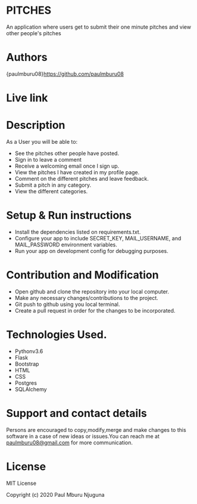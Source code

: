 # PITCHES
An application where users get to submit their one minute pitches and view other people's pitches

# Authors
{paulmburu08}https://github.com/paulmburu08

# Live link


# Description
As a User you will be able to:
* See the pitches other people have posted.
* Sign in to leave a comment
* Receive a welcoming email once I sign up.
* View the pitches I have created in my profile page.
* Comment on the different pitches and leave feedback.
* Submit a pitch in any category.
* View the different categories.

# Setup & Run instructions
* Install the dependencies listed on requirements.txt.
* Configure your app to include SECRET_KEY, MAIL_USERNAME, and MAIL_PASSWORD environment variables.
* Run your app on development config for debugging purposes.

# Contribution and Modification
* Open github and clone the repository into your local computer.
* Make any necessary changes/contributions to the project.
* Git push to github using you local terminal.
* Create a pull request in order for the changes to be incorporated.

# Technologies Used.
* Pythonv3.6
* Flask
* Bootstrap
* HTML
* CSS
* Postgres
* SQLAlchemy

# Support and contact details
Persons are encouraged to copy,modify,merge and make changes to this software in a case of new ideas or issues.You can reach me at paulmburu08@gmail.com for more communication.

# License
MIT License

Copyright (c) 2020 Paul Mburu Njuguna
